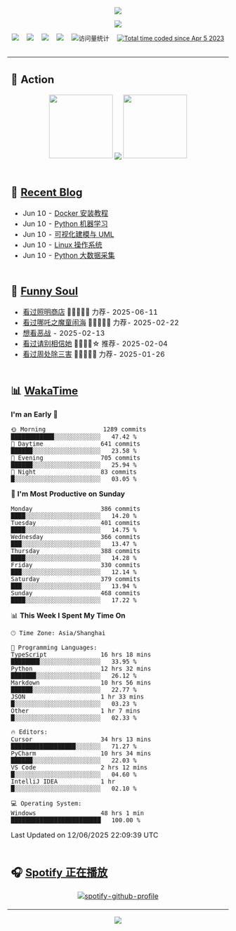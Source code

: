 <div align="center">

<img src="https://capsule-render.vercel.app/api?type=waving&color=timeGradient&height=300&&section=header&text=HI%20THERE!&fontSize=90&fontAlign=50&fontAlignY=30&desc=I%E2%80%99m%20@LI%20SIR%20%F0%9F%91%8B&descAlign=50&descSize=30&descAlignY=60&animation=twinkling" />

<div align="center">

  <!-- knock code pictures 敲代码的图片 -->
  <img order-radius="100px" src="https://img.lisir.me/image/my/001.gif"><br>

  <!-- profile logo 个人资料徽标 -->
  <div align="center">
    <a href="https://lisir.me/" title="点击跳转"><img src="https://img.shields.io/badge/Blog-%E4%B8%AA%E4%BA%BA%E5%8D%9A%E5%AE%A2-red"></a>&emsp;
    <a href="https://photo.lisir.me/" title="点击跳转"><img src="https://img.shields.io/badge/Photo-%E6%97%B6%E5%85%89%E7%9B%B8%E5%86%8C-blue"></a>&emsp;
    <a href="https://cloud.lisir.me/" title="点击跳转"><img src="https://img.shields.io/badge/Cloud%20Disk-%E6%88%91%E7%9A%84%E4%BA%91%E7%9B%98-green"></a>&emsp;
    <a href="https://nz.lisir.me/" title="点击跳转"><img src="https://img.shields.io/badge/%E5%93%AA%E5%90%92-%E7%9B%91%E6%8E%A7%E9%9D%A2%E6%9D%BF-blueviolet"></a>&emsp;
    <!-- visitor -->
    <img src="https://komarev.com/ghpvc/?username=wkwbk&label=Views&color=orange&style=flat" alt="访问量统计" />&emsp;
    <a href="https://wakatime.com/@2237354f-824a-4472-ae76-c1eca96c8908"><img src="https://wakatime.com/badge/user/2237354f-824a-4472-ae76-c1eca96c8908.svg" alt="Total time coded since Apr 5 2023" /></a>
  </div>

</div>

<br>

<div align="center">

<table>

<tr><td>

## 🚀 Action

<!-- github-readme-streak-stats 连续提交代码天数记录 -->
<div align="center">
  <img width="145" src="https://img.lisir.me/image/my/002.png">
  <img align="center" src="https://github-readme-stats.vercel.app/api?username=wkwbk&show_icons=true&theme=transparent">
  <img width="145" src="https://img.lisir.me/image/my/001.png">
</div>

<br>

</td></tr>

<tr><td>

<!-- 近期博客 -->
## 📃 [Recent Blog](https://lisir.me/)

<!-- feed start -->
- Jun 10 - [Docker 安装教程](https://lisir.me/Notes/Sys/Docker/00.Docker-安装教程)
- Jun 10 - [Python 机器学习](https://lisir.me/Exam/XASYU/第一年下学期/2025-06-30/Python-机器学习)
- Jun 10 - [可视化建模与 UML](https://lisir.me/Exam/XASYU/第一年下学期/2025-06-30/UML-可视化建模与)
- Jun 10 - [Linux 操作系统](https://lisir.me/Exam/XASYU/第一年下学期/2025-07-01/Linux-操作系统)
- Jun 10 - [Python 大数据采集](https://lisir.me/Exam/XASYU/第一年下学期/2025-07-01/Python-大数据采集)
<!-- feed end -->

</td></tr>

<tr><td>

<!-- 豆瓣 -->
## 🤾 [Funny Soul](https://movie.douban.com/people/li778057151)

<!-- START_SECTION:douban -->
* <a href='https://movie.douban.com/subject/36318331/' target='_blank'>看过照明商店</a> 🌟🌟🌟🌟🌟 力荐- 2025-06-11
* <a href='https://movie.douban.com/subject/34780991/' target='_blank'>看过哪吒之魔童闹海</a> 🌟🌟🌟🌟🌟 力荐- 2025-02-22
* <a href='https://movie.douban.com/subject/10604851/' target='_blank'>想看恶战</a> - 2025-02-13
* <a href='https://movie.douban.com/subject/35295017/' target='_blank'>看过请别相信她</a> 🌟🌟🌟🌟☆ 推荐- 2025-02-04
* <a href='https://movie.douban.com/subject/36151692/' target='_blank'>看过周处除三害</a> 🌟🌟🌟🌟🌟 力荐- 2025-01-26
<!-- END_SECTION:douban -->

</td></tr>

<tr><td>

<!-- wakatime 统计 -->
## 📊 [WakaTime](https://wakatime.com/@wkwbk)

<!--START_SECTION:waka-->
**I'm an Early 🐤** 

```text
🌞 Morning                1289 commits        ████████████░░░░░░░░░░░░░   47.42 % 
🌆 Daytime                641 commits         ██████░░░░░░░░░░░░░░░░░░░   23.58 % 
🌃 Evening                705 commits         ██████░░░░░░░░░░░░░░░░░░░   25.94 % 
🌙 Night                  83 commits          █░░░░░░░░░░░░░░░░░░░░░░░░   03.05 % 
```
📅 **I'm Most Productive on Sunday** 

```text
Monday                   386 commits         ████░░░░░░░░░░░░░░░░░░░░░   14.20 % 
Tuesday                  401 commits         ████░░░░░░░░░░░░░░░░░░░░░   14.75 % 
Wednesday                366 commits         ███░░░░░░░░░░░░░░░░░░░░░░   13.47 % 
Thursday                 388 commits         ████░░░░░░░░░░░░░░░░░░░░░   14.28 % 
Friday                   330 commits         ███░░░░░░░░░░░░░░░░░░░░░░   12.14 % 
Saturday                 379 commits         ███░░░░░░░░░░░░░░░░░░░░░░   13.94 % 
Sunday                   468 commits         ████░░░░░░░░░░░░░░░░░░░░░   17.22 % 
```


📊 **This Week I Spent My Time On** 

```text
🕑︎ Time Zone: Asia/Shanghai

💬 Programming Languages: 
TypeScript               16 hrs 18 mins      ████████░░░░░░░░░░░░░░░░░   33.95 % 
Python                   12 hrs 32 mins      ███████░░░░░░░░░░░░░░░░░░   26.12 % 
Markdown                 10 hrs 56 mins      ██████░░░░░░░░░░░░░░░░░░░   22.77 % 
JSON                     1 hr 33 mins        █░░░░░░░░░░░░░░░░░░░░░░░░   03.23 % 
Other                    1 hr 7 mins         █░░░░░░░░░░░░░░░░░░░░░░░░   02.33 % 

🔥 Editors: 
Cursor                   34 hrs 13 mins      ██████████████████░░░░░░░   71.27 % 
PyCharm                  10 hrs 34 mins      ██████░░░░░░░░░░░░░░░░░░░   22.03 % 
VS Code                  2 hrs 12 mins       █░░░░░░░░░░░░░░░░░░░░░░░░   04.60 % 
IntelliJ IDEA            1 hr                █░░░░░░░░░░░░░░░░░░░░░░░░   02.10 % 

💻 Operating System: 
Windows                  48 hrs 1 min        █████████████████████████   100.00 % 
```


 Last Updated on 12/06/2025 22:09:39 UTC
<!--END_SECTION:waka-->

</td></tr>

<tr><td>

## 🎧 [Spotify 正在播放](https://open.spotify.com/user/31s4ftvnfnus65uynvxmxu7rkfom)

<div align="center">

  [![spotify-github-profile](https://spotify-github-profile.kittinanx.com/api/view?uid=31s4ftvnfnus65uynvxmxu7rkfom&cover_image=true&theme=default&show_offline=true&background_color=121212&interchange=true&bar_color_cover=true)](https://spotify-github-profile.kittinanx.com/api/view?uid=31s4ftvnfnus65uynvxmxu7rkfom&redirect=true)

</div>

</td></tr>

</table>

</div>

<img src="https://capsule-render.vercel.app/api?type=waving&color=timeGradient&height=300&&section=footer&text=THE%20END!&fontSize=90&fontAlign=50&fontAlignY=70&desc=Hope%20your%20program%20is%20bug-free!&descAlign=50&descSize=30&descAlignY=40&animation=twinkling" />

</div>
